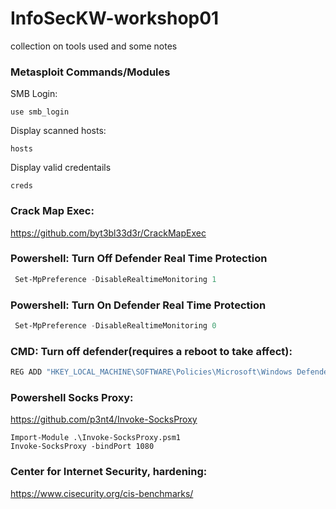# InfoSecKW-workshop01
collection on tools used and some notes

### Metasploit Commands/Modules
SMB Login:
```
use smb_login
```

Display scanned hosts:
```
hosts
```

Display valid credentails
```
creds
```

### Crack Map Exec:
https://github.com/byt3bl33d3r/CrackMapExec

### Powershell: Turn Off Defender Real Time Protection
```powershell
 Set-MpPreference -DisableRealtimeMonitoring 1
```

### Powershell: Turn On Defender Real Time Protection
```powershell
 Set-MpPreference -DisableRealtimeMonitoring 0
```

### CMD: Turn off defender(requires a reboot to take affect):
```powershell
REG ADD "HKEY_LOCAL_MACHINE\SOFTWARE\Policies\Microsoft\Windows Defender" /v DisableAntiSpyware /t REG_DWORD /d 1 /f
```

### Powershell Socks Proxy:
https://github.com/p3nt4/Invoke-SocksProxy
```
Import-Module .\Invoke-SocksProxy.psm1
Invoke-SocksProxy -bindPort 1080
```

### Center for Internet Security, hardening:
https://www.cisecurity.org/cis-benchmarks/
